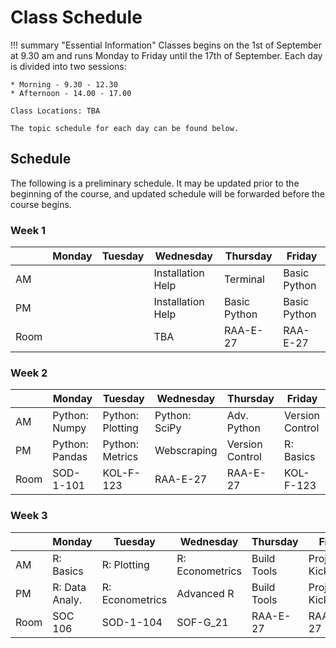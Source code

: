 # Class Schedule

!!! summary "Essential Information"
    Classes begins on the 1st of September at 9.30 am and runs Monday to Friday until the 17th of September.
    Each day is divided into two sessions:

    * Morning - 9.30 - 12.30
    * Afternoon - 14.00 - 17.00

    Class Locations: TBA

    The topic schedule for each day can be found below.

<!-- !!! bug "Social Event"
    We will go for drinks on Friday the 3rd of September after the class finishes.

    *Location: TBA* -->

## Schedule

The following is a preliminary schedule.
It may be updated prior to the beginning of the course, and updated schedule will be forwarded before the course begins.

### Week 1

  |              |  Monday         |       Tuesday       |       Wednesday         |      Thursday      |     Friday     |
  | -----------  |-----------------| ------------------- | ------------------------|--------------------| ---------------|
  | AM           |                 |                     |    Installation Help    |   Terminal         | Basic Python   |
  | PM           |                 |                     |    Installation Help    | Basic Python       | Basic Python   |
  | Room         |                 |                     |    TBA                  | RAA-E-27           | RAA-E-27       |


### Week 2
  |              |  Monday         |       Tuesday       |       Wednesday         |      Thursday      |     Friday     |
  | -----------  |-----------------| ------------------- | ------------------------|--------------------| ---------------|
  | AM           |  Python: Numpy  | Python: Plotting    |  Python: SciPy          | Adv. Python        | Version Control |
  | PM           |  Python: Pandas | Python: Metrics     |    Webscraping          | Version Control    |  R: Basics     |
  | Room         |  SOD-1-101      |   KOL-F-123         |   RAA-E-27              | RAA-E-27           | KOL-F-123      |


### Week 3
  |              |  Monday         |       Tuesday       |       Wednesday         |      Thursday      |     Friday     |
  | -----------  |-----------------| ------------------- | ------------------------|--------------------| ---------------|
  | AM           |     R: Basics   |   R: Plotting       |   R: Econometrics       |  Build Tools       |  Project Kickstarter  |
  | PM           | R: Data Analy.  |   R: Econometrics   |   Advanced R            |  Build Tools       |  Project Kickstarter  |
  | Room         |  SOC  106       |   SOD-1-104         |   SOF-G_21              | RAA-E-27           | RAA-E-27       |

